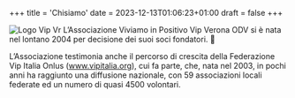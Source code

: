 +++
title = 'Chisiamo'
date = 2023-12-13T01:06:23+01:00
draft = false
+++

![Logo Vip Vr](/logo-vip-vr.png)
L’Associazione Viviamo in Positivo Vip Verona ODV si è nata nel lontano 2004 per decisione dei suoi soci fondatori. :clown_face:

L’Associazione testimonia anche il percorso di crescita della Federazione Vip Italia Onlus (www.vipitalia.org), cui fa parte, che, nata nel 2003, in pochi anni ha raggiunto una diffusione nazionale, con 59 associazioni locali federate ed un numero di quasi 4500 volontari.

